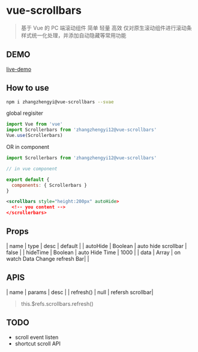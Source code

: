 # vue-scrollbars

> 基于 Vue 的 PC 端滚动组件 简单 轻量 高效
> 仅对原生滚动组件进行滚动条样式统一化处理，并添加自动隐藏等常用功能

## DEMO

[live-demo](http://yinode.tech/vue-scrollbars/)

## How to use

```bash
npm i zhangzhengyi@vue-scrollbars --svae
```

global regisiter

```js
import Vue from 'vue'
import Scrollerbars from 'zhangzhengyi12@vue-scrollbars'
Vue.use(Scrollerbars)
```

OR in component

```js
import Scrollerbars from 'zhangzhengyi12@vue-scrollbars'

// in vue component

export default {
  components: { Scrollerbars }
}
```

```xml
<scrollbars style="height:200px" autoHide>
  <!-- you content -->
</scrollerbars>
```

## Props

| name | type | desc | default |
| autoHide | Boolean | auto hide scrollbar | false |
| hideTime | Boolean | auto Hide Time | 1000 |
| data | Array | on watch Data Change refresh Bar| |

## APIS

| name | params | desc |
| refresh() | null | refersh scrollbar|

> this.$refs.scrollbars.refresh()

## TODO

- scroll event listen
- shortcut scroll API
